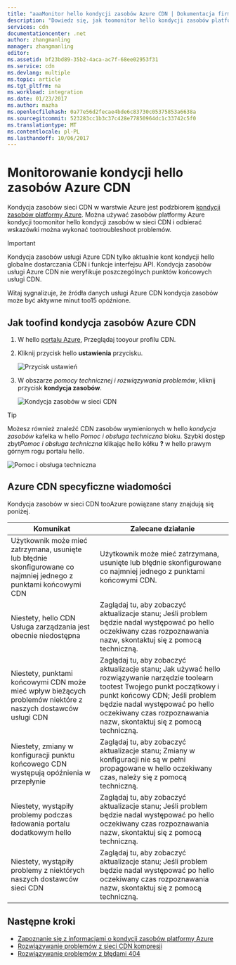 ```yaml
---
title: "aaaMonitor hello kondycji zasobów Azure CDN | Dokumentacja firmy Microsoft"
description: "Dowiedz się, jak toomonitor hello kondycji zasobów platformy Azure CDN przy użyciu kondycja zasobów Azure."
services: cdn
documentationcenter: .net
author: zhangmanling
manager: zhangmanling
editor: 
ms.assetid: bf23bd89-35b2-4aca-ac7f-68ee02953f31
ms.service: cdn
ms.devlang: multiple
ms.topic: article
ms.tgt_pltfrm: na
ms.workload: integration
ms.date: 01/23/2017
ms.author: mazha
ms.openlocfilehash: 0a77e56d2fecae4bde6c83730c05375853a6638a
ms.sourcegitcommit: 523283cc1b3c37c428e77850964dc1c33742c5f0
ms.translationtype: MT
ms.contentlocale: pl-PL
ms.lasthandoff: 10/06/2017
---
```

# <a name="monitor-hello-health-of-azure-cdn-resources"></a>Monitorowanie kondycji hello zasobów Azure CDN
  
Kondycja zasobów sieci CDN w warstwie Azure jest podzbiorem [kondycji zasobów platformy Azure](../resource-health/resource-health-overview.md).  Można używać zasobów platformy Azure kondycji toomonitor hello kondycji zasobów w sieci CDN i odbierać wskazówki można wykonać tootroubleshoot problemów.

>[!IMPORTANT] 
>Kondycja zasobów usługi Azure CDN tylko aktualnie kont kondycji hello globalne dostarczania CDN i funkcje interfejsu API.  Kondycja zasobów usługi Azure CDN nie weryfikuje poszczególnych punktów końcowych usługi CDN.
>
>Witaj sygnalizuje, że źródła danych usługi Azure CDN kondycja zasobów może być aktywne minut too15 opóźnione.

## <a name="how-toofind-azure-cdn-resource-health"></a>Jak toofind kondycja zasobów Azure CDN

1. W hello [portalu Azure](https://portal.azure.com), Przeglądaj tooyour profilu CDN.

2. Kliknij przycisk hello **ustawienia** przycisku.

    ![Przycisk ustawień](./media/cdn-resource-health/cdn-profile-settings.png)

3. W obszarze *pomocy technicznej i rozwiązywania problemów*, kliknij przycisk **kondycja zasobów**.

    ![Kondycja zasobów w sieci CDN](./media/cdn-resource-health/cdn-resource-health3.png)

>[!TIP] 
>Możesz również znaleźć CDN zasobów wymienionych w hello *kondycja zasobów* kafelka w hello *Pomoc i obsługa techniczna* bloku.  Szybki dostęp zbyt*Pomoc i obsługa techniczna* klikając hello kółku **?** w hello prawym górnym rogu portalu hello.
>
> ![Pomoc i obsługa techniczna](./media/cdn-resource-health/cdn-help-support.png)

## <a name="azure-cdn-specific-messages"></a>Azure CDN specyficzne wiadomości

Kondycja zasobów w sieci CDN tooAzure powiązane stany znajdują się poniżej.

|Komunikat | Zalecane działanie |
|---|---|
|Użytkownik może mieć zatrzymana, usunięte lub błędnie skonfigurowane co najmniej jednego z punktami końcowymi CDN | Użytkownik może mieć zatrzymana, usunięte lub błędnie skonfigurowane co najmniej jednego z punktami końcowymi CDN.|
|Niestety, hello CDN Usługa zarządzania jest obecnie niedostępna | Zaglądaj tu, aby zobaczyć aktualizacje stanu; Jeśli problem będzie nadal występować po hello oczekiwany czas rozpoznawania nazw, skontaktuj się z pomocą techniczną.|
|Niestety, punktami końcowymi CDN może mieć wpływ bieżących problemów niektóre z naszych dostawców usługi CDN | Zaglądaj tu, aby zobaczyć aktualizacje stanu; Jak używać hello rozwiązywanie narzędzie toolearn tootest Twojego punkt początkowy i punkt końcowy CDN; Jeśli problem będzie nadal występować po hello oczekiwany czas rozpoznawania nazw, skontaktuj się z pomocą techniczną. |
|Niestety, zmiany w konfiguracji punktu końcowego CDN występują opóźnienia w przepłynie | Zaglądaj tu, aby zobaczyć aktualizacje stanu; Zmiany w konfiguracji nie są w pełni propagowane w hello oczekiwany czas, należy się z pomocą techniczną.|
|Niestety, wystąpiły problemy podczas ładowania portalu dodatkowym hello | Zaglądaj tu, aby zobaczyć aktualizacje stanu; Jeśli problem będzie nadal występować po hello oczekiwany czas rozpoznawania nazw, skontaktuj się z pomocą techniczną.|
Niestety, wystąpiły problemy z niektórych naszych dostawców sieci CDN | Zaglądaj tu, aby zobaczyć aktualizacje stanu; Jeśli problem będzie nadal występować po hello oczekiwany czas rozpoznawania nazw, skontaktuj się z pomocą techniczną. |

## <a name="next-steps"></a>Następne kroki

- [Zapoznanie się z informacjami o kondycji zasobów platformy Azure](../resource-health/resource-health-overview.md)
- [Rozwiązywanie problemów z sieci CDN kompresji](./cdn-troubleshoot-compression.md)
- [Rozwiązywanie problemów z błędami 404](./cdn-troubleshoot-endpoint.md)